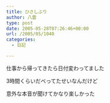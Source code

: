 ```yaml
---
title: ひさしぶり
author: 八雲
type: post
date: 2005-05-28T07:26:46+00:00
url: /2005/05/1040
categories:
  - 日記

---
```

仕事から帰ってきたら日付変わってました
  
3時間くらいだべってたせいなんだけど
  
意外な本音が聞けてかなり楽しかった